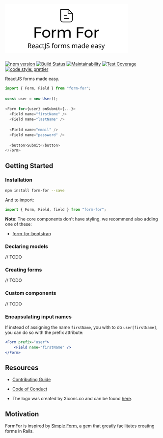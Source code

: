 # ![Form For](./assets/logo.png)

[![npm version](https://img.shields.io/npm/v/form-for.svg)](https://www.npmjs.org/package/form-for)
[![Build Status](https://travis-ci.org/pedsmoreira/form-for.svg?branch=master)](https://travis-ci.org/pedsmoreira/form-for)
[![Maintainability](https://api.codeclimate.com/v1/badges/eea356eb9597322d9ef5/maintainability)](https://codeclimate.com/github/pedsmoreira/form-for/maintainability)
[![Test Coverage](https://api.codeclimate.com/v1/badges/eea356eb9597322d9ef5/test_coverage)](https://codeclimate.com/github/pedsmoreira/form-for/test_coverage)
[![code style: prettier](https://img.shields.io/badge/code_style-prettier-ff69b4.svg)](https://github.com/prettier/prettier)

ReactJS forms made easy.

```javascript
import { Form, Field } from "form-for";

const user = new User();

<Form for={user} onSubmit={...}>
  <Field name="firstName" />
  <Field name="lastName" />
  
  <Field name="email" />
  <Field name="password" />
  
  <button>Submit</button>
</Form>
```

## Getting Started

### Installation

```bash
npm install form-for --save
```

And to import:

```javascript
import { Form, Field, field } from "form-for";
```

**Note**: The core components don't have styling, we recommend also adding one of these:

- [form-for-bootstrap](https://github.com/pedsmoreira/form-for-bootstrap)

### Declaring models

// TODO

### Creating forms

// TODO

### Custom components

// TODO

### Encapsulating input names

If instead of assigning the name `firstName`, you with to do `user[firstName]`, you can do so with the prefix attribute:

```jsx
<Form prefix="user">
    <Field name="firstName" />
</Form>
```

## Resources

- [Contributing Guide](./CONTRIBUTING.md)
- [Code of Conduct](./CODE_OF_CONDUCT.md)

- The logo was created by Xicons.co and can be found [here](https://www.iconfinder.com/icons/2024631/document_documents_file_files_text_texts_icon).

## Motivation

FormFor is inspired by [Simple Form](https://github.com/plataformatec/simple_form),
a gem that greatly facilitates creating forms in Rails.
